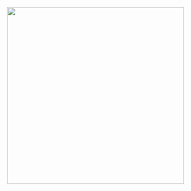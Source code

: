 
<p align="center"><img src="https://i.ibb.co/6nq9YnQ/Screenshot-2023-10-06-020105.png" width="400"></p>
